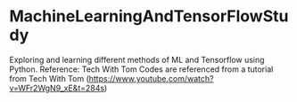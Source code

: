 # MachineLearningAndTensorFlowStudy
 Exploring and learning different methods of ML and Tensorflow using Python. 
 Reference: Tech With Tom
 Codes are referenced from a tutorial from Tech With Tom (https://www.youtube.com/watch?v=WFr2WgN9_xE&t=284s)
 
